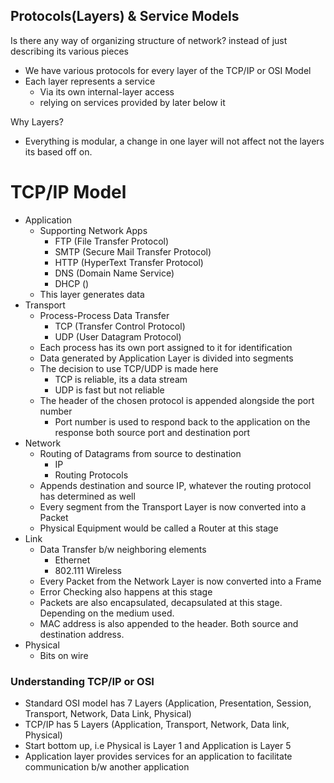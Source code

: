 ## Protocols(Layers) & Service Models

Is there any way of organizing structure of network? instead of just describing its various pieces
- We have various protocols for every layer of the TCP/IP or OSI Model
- Each layer represents a service
	- Via its own internal-layer access
	- relying on services provided by later below it

Why Layers?
- Everything is modular, a change in one layer will not affect not the layers its based off on.

# TCP/IP Model
- Application
	- Supporting Network Apps
		- FTP (File Transfer Protocol)
		- SMTP (Secure Mail Transfer Protocol)
		- HTTP (HyperText Transfer Protocol)
		- DNS (Domain Name Service)
		- DHCP ()
	- This layer generates data
- Transport
	- Process-Process Data Transfer
		- TCP (Transfer Control Protocol)
		- UDP (User Datagram Protocol)
	- Each process has its own port assigned to it for identification
	- Data generated by Application Layer is divided into segments
	- The decision to use TCP/UDP is made here
		- TCP is reliable, its a data stream
		- UDP is fast but not reliable
	- The header of the chosen protocol is appended alongside the port number
		- Port number is used to respond back to the application on the response both source port and destination port
- Network
	- Routing of Datagrams from source to destination
		- IP
		- Routing Protocols
	- Appends destination and source IP, whatever the routing protocol has determined as well
	- Every segment from the Transport Layer is now converted into a Packet
	- Physical Equipment would be called a Router at this stage
- Link
	- Data Transfer b/w neighboring elements
		- Ethernet
		- 802.111 Wireless
	- Every Packet from the Network Layer is now converted into a Frame
	- Error Checking also happens at this stage
	- Packets are also encapsulated, decapsulated at this stage. Depending on the medium used.
	- MAC address is also appended to the header. Both source and destination address.
- Physical
	- Bits on wire

### Understanding TCP/IP or OSI
- Standard OSI model has 7 Layers (Application, Presentation, Session, Transport, Network, Data Link, Physical)
- TCP/IP has 5 Layers (Application, Transport, Network, Data link, Physical)
- Start bottom up, i.e Physical is Layer 1 and Application is Layer 5
- Application layer provides services for an application to facilitate communication b/w another application

